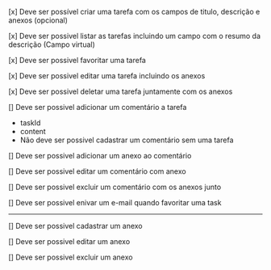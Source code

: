 [x] Deve ser possível criar uma tarefa com os campos de titulo, descrição e anexos (opcional)

[x] Deve ser possivel listar as tarefas incluindo um campo com o resumo da descrição (Campo virtual)

[x] Deve ser possivel favoritar uma tarefa

[x] Deve ser possivel editar uma tarefa incluindo os anexos

[x] Deve ser possivel deletar uma tarefa juntamente com os anexos

[] Deve ser possivel adicionar um comentário a tarefa
- taskId
- content
- Não deve ser possivel cadastrar um comentário sem uma tarefa

[] Deve ser possivel adicionar um anexo ao comentário

[] Deve ser possivel editar um comentário com anexo

[] Deve ser possivel excluir um comentário com os anexos junto

[] Deve ser possivel enivar um e-mail quando favoritar uma task

__________________________________________________________________________

[] Deve ser possivel cadastrar um anexo

[] Deve ser possivel editar um anexo

[] Deve ser possivel excluir um anexo